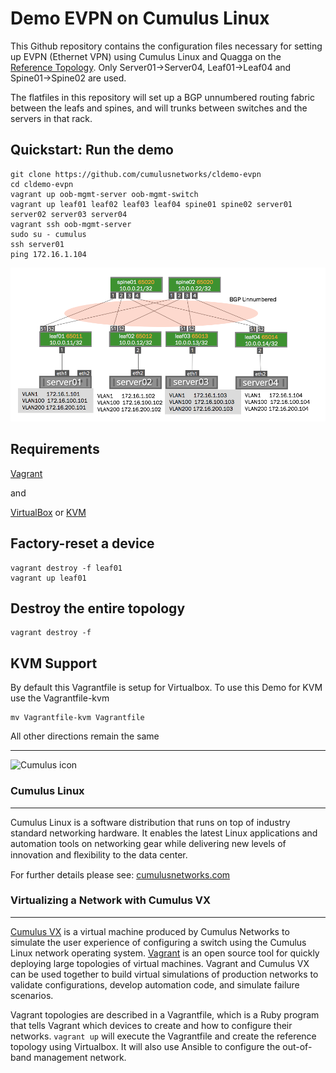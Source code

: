 Demo EVPN on Cumulus Linux
========================
This Github repository contains the configuration files necessary for setting up EVPN (Ethernet VPN) using Cumulus Linux and Quagga on the [Reference Topology](http://github.com/cumulusnetworks/cldemo-vagrant).  Only Server01->Server04, Leaf01->Leaf04 and Spine01->Spine02 are used.

The flatfiles in this repository will set up a BGP unnumbered routing fabric between the leafs and spines, and will trunks between switches and the servers in that rack.




Quickstart: Run the demo
------------------------
    git clone https://github.com/cumulusnetworks/cldemo-evpn
    cd cldemo-evpn
    vagrant up oob-mgmt-server oob-mgmt-switch 
    vagrant up leaf01 leaf02 leaf03 leaf04 spine01 spine02 server01 server02 server03 server04
    vagrant ssh oob-mgmt-server
    sudo su - cumulus
    ssh server01
    ping 172.16.1.104
    
    
![Topology](evpn.png)
    
Requirements
----------------------
[Vagrant](https://www.vagrantup.com/) 

and

[VirtualBox](https://www.virtualbox.org/wiki/Downloads) or [KVM](http://www.linux-kvm.org/page/Downloads)

Factory-reset a device
----------------------
    vagrant destroy -f leaf01
    vagrant up leaf01

Destroy the entire topology
---------------------------
    vagrant destroy -f

KVM Support
---------------------------
By default this Vagrantfile is setup for Virtualbox.  To use this Demo for KVM use the Vagrantfile-kvm

    mv Vagrantfile-kvm Vagrantfile

All other directions remain the same

---------------------------------------

![Cumulus icon](http://cumulusnetworks.com/static/cumulus/img/logo_2014.png)

### Cumulus Linux
---------------------------------------
Cumulus Linux is a software distribution that runs on top of industry standard networking hardware. It enables the latest Linux applications and automation tools on networking gear while delivering new levels of innovation and ﬂexibility to the data center.

For further details please see: [cumulusnetworks.com](http://www.cumulusnetworks.com)

### Virtualizing a Network with Cumulus VX
---------------------------------------
[Cumulus VX](https://cumulusnetworks.com/cumulus-vx/) is a virtual machine
produced by Cumulus Networks to simulate the user experience of configuring a
switch using the Cumulus Linux network operating system.
[Vagrant](https://www.vagrantup.com/) is an open source tool for quickly
deploying large topologies of virtual machines. Vagrant and Cumulus VX can be
used together to build virtual simulations of production networks to validate
configurations, develop automation code, and simulate failure scenarios.

Vagrant topologies are described in a Vagrantfile, which is a Ruby program that
tells Vagrant which devices to create and how to configure their networks.
`vagrant up` will execute the Vagrantfile and create the reference topology
using Virtualbox. It will also use Ansible to configure the out-of-band
management network.
